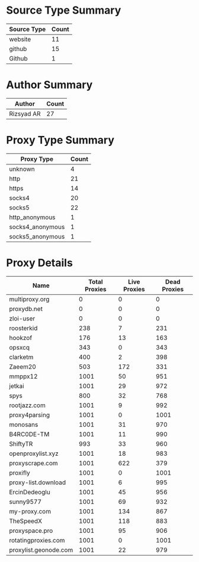 # Source Type Summary

| Source Type | Count |
|-------------|-------|
| website | 11 |
| github | 15 |
| Github | 1 |


# Author Summary

| Author | Count |
|--------|-------|
| Rizsyad AR | 27 |


# Proxy Type Summary

| Proxy Type | Count |
|------------|-------|
| unknown | 4 |
| http | 21 |
| https | 14 |
| socks4 | 20 |
| socks5 | 22 |
| http_anonymous | 1 |
| socks4_anonymous | 1 |
| socks5_anonymous | 1 |


# Proxy Details

| Name | Total Proxies | Live Proxies | Dead Proxies |
|------|---------------|--------------|---------------|
| multiproxy.org | 0 | 0 | 0 |
| proxydb.net | 0 | 0 | 0 |
| zloi-user | 0 | 0 | 0 |
| roosterkid | 238 | 7 | 231 |
| hookzof | 176 | 13 | 163 |
| opsxcq | 343 | 0 | 343 |
| clarketm | 400 | 2 | 398 |
| Zaeem20 | 503 | 172 | 331 |
| mmppx12 | 1001 | 50 | 951 |
| jetkai | 1001 | 29 | 972 |
| spys | 800 | 32 | 768 |
| rootjazz.com | 1001 | 9 | 992 |
| proxy4parsing | 1001 | 0 | 1001 |
| monosans | 1001 | 31 | 970 |
| B4RC0DE-TM | 1001 | 11 | 990 |
| ShiftyTR | 993 | 33 | 960 |
| openproxylist.xyz | 1001 | 18 | 983 |
| proxyscrape.com | 1001 | 622 | 379 |
| proxifly | 1001 | 0 | 1001 |
| proxy-list.download | 1001 | 6 | 995 |
| ErcinDedeoglu | 1001 | 45 | 956 |
| sunny9577 | 1001 | 69 | 932 |
| my-proxy.com | 1001 | 134 | 867 |
| TheSpeedX | 1001 | 118 | 883 |
| proxyspace.pro | 1001 | 95 | 906 |
| rotatingproxies.com | 1001 | 0 | 1001 |
| proxylist.geonode.com | 1001 | 22 | 979 |
